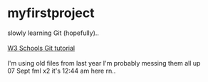 # myfirstproject
slowly learning Git (hopefully)..
<br><br>
[W3 Schools Git tutorial](https://www.w3schools.com/git/default.asp?remote=github)
<br><br>
I'm using old files from last year I'm probably messing them all up
<br>
07 Sept fml x2
it's 12:44 am here rn..
